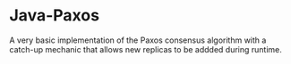 # Java-Paxos
A very basic implementation of the Paxos consensus algorithm with a catch-up mechanic that allows new replicas to be addded during runtime.
